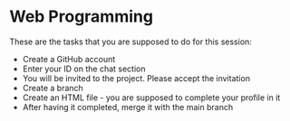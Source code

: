 # Web Programming
These are the tasks that you are supposed to do for this session:
* Create a GitHub account
* Enter your ID on the chat section
* You will be invited to the project. Please accept the invitation
* Create a branch
* Create an HTML file - you are supposed to complete your profile in it
* After having it completed, merge it with the main branch
